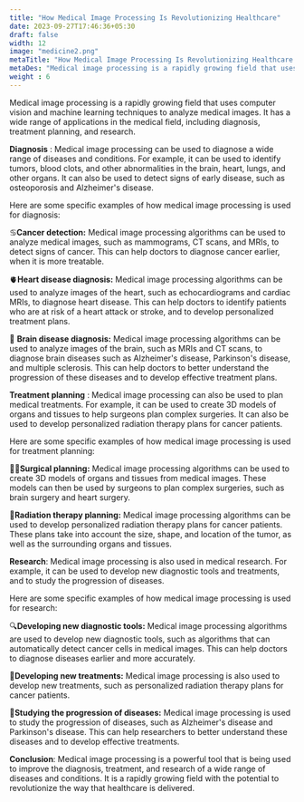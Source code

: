 ```yaml
---
title: "How Medical Image Processing Is Revolutionizing Healthcare"
date: 2023-09-27T17:46:36+05:30
draft: false
width: 12
image: "medicine2.png"
metaTitle: "How Medical Image Processing Is Revolutionizing Healthcare | Open CV Courses"
metaDes: "Medical image processing is a rapidly growing field that uses computer vision and machine learning techniques to analyze medical images. It has a wide range of applications in the medical field, including diagnosis, treatment planning, and research. | healthcare | medical | medicine"
weight : 6
---
```


Medical image processing is a rapidly growing field that uses computer vision and machine learning techniques to analyze medical images. It has a wide range of applications in the medical field, including diagnosis, treatment planning, and research. <!--more-->

**Diagnosis** : Medical image processing can be used to diagnose a wide range of diseases and conditions. For example, it can be used to identify tumors, blood clots, and other abnormalities in the brain, heart, lungs, and other organs. It can also be used to detect signs of early disease, such as osteoporosis and Alzheimer's disease.

Here are some specific examples of how medical image processing is used for diagnosis:

 ♋**Cancer detection:** Medical image processing algorithms can be used to analyze medical images, such as mammograms, CT scans, and MRIs, to detect signs of cancer. This can help doctors to diagnose cancer earlier, when it is more treatable.

🫀**Heart disease diagnosis:** Medical image processing algorithms can be used to analyze images of the heart, such as echocardiograms and cardiac MRIs, to diagnose heart disease. This can help doctors to identify patients who are at risk of a heart attack or stroke, and to develop personalized treatment plans.

🧠 **Brain disease diagnosis:** Medical image processing algorithms can be used to analyze images of the brain, such as MRIs and CT scans, to diagnose brain diseases such as Alzheimer's disease, Parkinson's disease, and multiple sclerosis. This can help doctors to better understand the progression of these diseases and to develop effective treatment plans.

**Treatment planning** : Medical image processing can also be used to plan medical treatments. For example, it can be used to create 3D models of organs and tissues to help surgeons plan complex surgeries. It can also be used to develop personalized radiation therapy plans for cancer patients.

Here are some specific examples of how medical image processing is used for treatment planning:

👩‍⚕️**Surgical planning:** Medical image processing algorithms can be used to create 3D models of organs and tissues from medical images. These models can then be used by surgeons to plan complex surgeries, such as brain surgery and heart surgery.

 🎯**Radiation therapy planning:** Medical image processing algorithms can be used to develop personalized radiation therapy plans for cancer patients. These plans take into account the size, shape, and location of the tumor, as well as the surrounding organs and tissues.

**Research**:
Medical image processing is also used in medical research. For example, it can be used to develop new diagnostic tools and treatments, and to study the progression of diseases.

Here are some specific examples of how medical image processing is used for research:

🔍**Developing new diagnostic tools:** Medical image processing algorithms are used to develop new diagnostic tools, such as algorithms that can automatically detect cancer cells in medical images. This can help doctors to diagnose diseases earlier and more accurately.

🧬**Developing new treatments:** Medical image processing is also used to develop new treatments, such as personalized radiation therapy plans for cancer patients.

 🧠**Studying the progression of diseases:** Medical image processing is used to study the progression of diseases, such as Alzheimer's disease and Parkinson's disease. This can help researchers to better understand these diseases and to develop effective treatments.

**Conclusion**:
Medical image processing is a powerful tool that is being used to improve the diagnosis, treatment, and research of a wide range of diseases and conditions. It is a rapidly growing field with the potential to revolutionize the way that healthcare is delivered.
